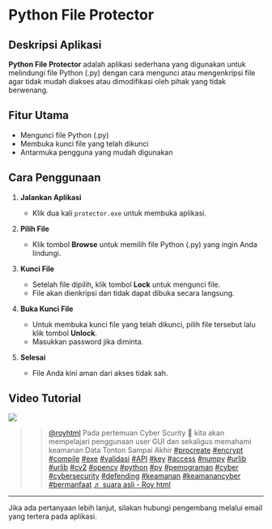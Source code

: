 # Python File Protector

## Deskripsi Aplikasi
**Python File Protector** adalah aplikasi sederhana yang digunakan untuk melindungi file Python (.py) dengan cara mengunci atau mengenkripsi file agar tidak mudah diakses atau dimodifikasi oleh pihak yang tidak berwenang.

## Fitur Utama
- Mengunci file Python (.py)
- Membuka kunci file yang telah dikunci
- Antarmuka pengguna yang mudah digunakan

## Cara Penggunaan

1. **Jalankan Aplikasi**
    - Klik dua kali `protector.exe` untuk membuka aplikasi.

2. **Pilih File**
    - Klik tombol **Browse** untuk memilih file Python (.py) yang ingin Anda lindungi.

3. **Kunci File**
    - Setelah file dipilih, klik tombol **Lock** untuk mengunci file.
    - File akan dienkripsi dan tidak dapat dibuka secara langsung.

4. **Buka Kunci File**
    - Untuk membuka kunci file yang telah dikunci, pilih file tersebut lalu klik tombol **Unlock**.
    - Masukkan password jika diminta.

5. **Selesai**
    - File Anda kini aman dari akses tidak sah.

## Video Tutorial

<a href ="https://www.tiktok.com/@royhtml/video/7504196255308926213?is_from_webapp=1&sender_device=pc&web_id=7489705398321759751"><img src="icon.ico"></a>

> <blockquote class="tiktok-embed" cite="https://www.tiktok.com/@royhtml/video/7504196255308926213" data-video-id="7504196255308926213" style="max-width: 605px;min-width: 325px;" > <section> <a target="_blank" title="@royhtml" href="https://www.tiktok.com/@royhtml?refer=embed">@royhtml</a> Pada pertemuan Cyber Scurity 🐧 kita akan mempelajari penggunaan user GUI dan sekaligus memahami keamanan Data Tonton Sampai Akhir <a title="procreate" target="_blank" href="https://www.tiktok.com/tag/procreate?refer=embed">#procreate</a> <a title="encrypt" target="_blank" href="https://www.tiktok.com/tag/encrypt?refer=embed">#encrypt</a> <a title="compile" target="_blank" href="https://www.tiktok.com/tag/compile?refer=embed">#compile</a> <a title="exe" target="_blank" href="https://www.tiktok.com/tag/exe?refer=embed">#exe</a> <a title="validasi" target="_blank" href="https://www.tiktok.com/tag/validasi?refer=embed">#validasi</a> <a title="api" target="_blank" href="https://www.tiktok.com/tag/api?refer=embed">#API</a> <a title="key" target="_blank" href="https://www.tiktok.com/tag/key?refer=embed">#key</a> <a title="access" target="_blank" href="https://www.tiktok.com/tag/access?refer=embed">#access</a> <a title="numpy" target="_blank" href="https://www.tiktok.com/tag/numpy?refer=embed">#numpy</a> <a title="urlib" target="_blank" href="https://www.tiktok.com/tag/urlib?refer=embed">#urlib</a> <a title="urlib" target="_blank" href="https://www.tiktok.com/tag/urlib?refer=embed">#urlib</a> <a title="cv2" target="_blank" href="https://www.tiktok.com/tag/cv2?refer=embed">#cv2</a> <a title="opencv" target="_blank" href="https://www.tiktok.com/tag/opencv?refer=embed">#opencv</a> <a title="python" target="_blank" href="https://www.tiktok.com/tag/python?refer=embed">#python</a> <a title="py" target="_blank" href="https://www.tiktok.com/tag/py?refer=embed">#py</a> <a title="pemograman" target="_blank" href="https://www.tiktok.com/tag/pemograman?refer=embed">#pemograman</a> <a title="cyber" target="_blank" href="https://www.tiktok.com/tag/cyber?refer=embed">#cyber</a> <a title="cybersecurity" target="_blank" href="https://www.tiktok.com/tag/cybersecurity?refer=embed">#cybersecurity</a> <a title="defending" target="_blank" href="https://www.tiktok.com/tag/defending?refer=embed">#defending</a> <a title="keamanan" target="_blank" href="https://www.tiktok.com/tag/keamanan?refer=embed">#keamanan</a> <a title="keamanancyber" target="_blank" href="https://www.tiktok.com/tag/keamanancyber?refer=embed">#keamanancyber</a> <a title="bermanfaat" target="_blank" href="https://www.tiktok.com/tag/bermanfaat?refer=embed">#bermanfaat</a> <a target="_blank" title="♬ suara asli  - Roy html" href="https://www.tiktok.com/music/suara-asli-Roy-html-7504197553609575173?refer=embed">♬ suara asli  - Roy html</a> </section> </blockquote> <script async src="https://www.tiktok.com/embed.js"></script>


---

Jika ada pertanyaan lebih lanjut, silakan hubungi pengembang melalui email yang tertera pada aplikasi.
